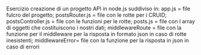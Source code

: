 Esercizio
creazione di un progetto API in node.js suddiviso in:
app.js = file fulcro del progetto;
postsRouter.js = file con le rotte per i CRUID;
postsController.js = file con le funzioni per le rotte;
posts.js = file con l array di oggetti che costituiscono i nostri dati;
middlewareRoute = file con la funzione per il middleware per la risposta in formato json in caso di rotte inesistenti;
middlewareError= file con la funzione per la risposta in json in caso di errori
